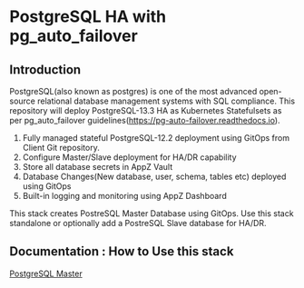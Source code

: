 # PostgreSQL HA with pg_auto_failover

## Introduction

PostgreSQL(also known as postgres) is one of the most advanced open-source relational database management systems with SQL compliance. This repository will deploy  PostgreSQL-13.3 HA as Kubernetes Statefulsets as per pg_auto_failover guidelines(https://pg-auto-failover.readthedocs.io).

1. Fully managed stateful PostgreSQL-12.2 deployment using GitOps from Client Git repository.
1. Configure Master/Slave deployment for HA/DR capability
1. Store all database secrets in AppZ Vault
1. Database Changes(New database, user, schema, tables etc) deployed using GitOps
1. Built-in logging and monitoring using AppZ Dashboard

This stack creates PostreSQL Master Database using GitOps. Use this stack standalone or optionally add a PostreSQL Slave database for HA/DR.

## Documentation : How to Use this stack
[PostgreSQL Master](https://docs.ecloudcontrol.com/postgres-master/) 
